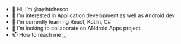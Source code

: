 - 👋 Hi, I’m @ayihtchesco
- 👀 I’m interested in Application development as well as Android dev
- 🌱 I’m currently learning React, Kotlin, C#
- 💞️ I’m looking to collaborate on ANdroid Apps project
- 📫 How to reach me [...](https://twitter.com/TchescoAyih)

<!---
ayihtchesco/ayihtchesco is a ✨ special ✨ repository because its `README.md` (this file) appears on your GitHub profile.
You can click the Preview link to take a look at your changes.
--->
